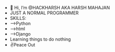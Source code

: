 - 👋 Hi, I’m @HACKHARSH AKA HARSH MAHAJAN
- JUST A NORMAL PROGRAMMER
- SKILLS:
- -->Python
- -->html
- -->Django
- Learning things to do nothing
- ✌️Peace Out 


<!---
HACKHARSH/HACKHARSH is a ✨ special ✨ repository because its `README.md` (this file) appears on your GitHub profile.
You can click the Preview link to take a look at your changes.
--->
